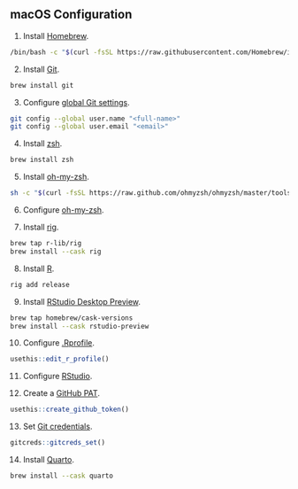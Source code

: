 ## macOS Configuration

1. Install [Homebrew](https://brew.sh/).

```bash
/bin/bash -c "$(curl -fsSL https://raw.githubusercontent.com/Homebrew/install/HEAD/install.sh)"
```

2. Install [Git](https://git-scm.com/download/mac).

```bash
brew install git
```

3. Configure [global Git settings](https://github.com/gvelasq/git-reference#setup).

```bash
git config --global user.name "<full-name>"
git config --global user.email "<email>"
```

4. Install [zsh](https://zsh.sourceforge.io/).

```bash
brew install zsh
```

5. Install [oh-my-zsh](https://ohmyz.sh/#install).

```bash
sh -c "$(curl -fsSL https://raw.github.com/ohmyzsh/ohmyzsh/master/tools/install.sh)"
```

6. Configure [oh-my-zsh](https://github.com/gvelasq/dotfiles/tree/main/zsh).

7. Install [rig](https://github.com/r-lib/rig#macos-homebrew).

```bash
brew tap r-lib/rig
brew install --cask rig
```

8. Install [R](https://www.r-project.org/).

```bash
rig add release
```

9. Install [RStudio Desktop Preview](https://www.rstudio.com/products/rstudio/download/preview/).

```bash
brew tap homebrew/cask-versions
brew install --cask rstudio-preview
```

10. Configure [.Rprofile](https://github.com/gvelasq/dotfiles/blob/main/R/.Rprofile).

```r
usethis::edit_r_profile()
```

11. Configure [RStudio](https://github.com/gvelasq/dotfiles/tree/main/rstudio).

12. Create a [GitHub PAT](https://usethis.r-lib.org/reference/github-token.html).

```r
usethis::create_github_token()
```

13. Set [Git credentials](https://gitcreds.r-lib.org/reference/gitcreds_get.html).

```r
gitcreds::gitcreds_set()
```

14. Install [Quarto](https://quarto.org/docs/get-started/).

```bash
brew install --cask quarto
```
